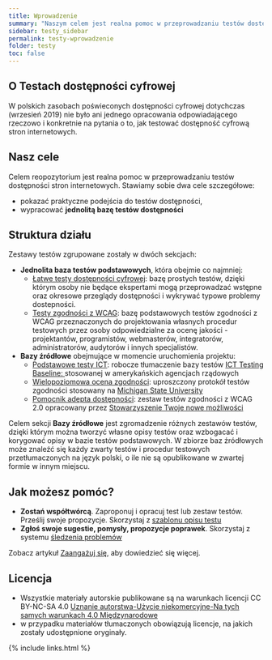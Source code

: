 ```yaml
---
title: Wprowadzenie
summary: "Naszym celem jest realna pomoc w przeprowadzaniu testów dostępności stron internetowych."
sidebar: testy_sidebar
permalink: testy-wprowadzenie
folder: testy
toc: false
---
```


## O Testach dostępności cyfrowej
W polskich zasobach poświeconych dostępności cyfrowej dotychczas (wrzesień 2019) nie było ani jednego opracowania odpowiadającego rzeczowo i konkretnie na pytania o to, jak testować dostępność cyfrową stron internetowych.

## Nasz cele
Celem reopozytorium jest realna pomoc w przeprowadzaniu testów dostępności stron internetowych. Stawiamy sobie dwa cele szczegółowe:
- pokazać praktyczne podejścia do testów dostępności,
- wypracować **jednolitą bazę testów dostępności**

## Struktura działu
Zestawy testów zgrupowane zostały w dwóch sekcjach:   
- **Jednolita baza testów podstawowych**, która obejmie co najmniej:
  - [Łatwe testy dostępności cyfrowej](00_P_wprowadzenie): bazę prostych testów, dzięki którym osoby nie będące ekspertami mogą przeprowadzać wstępne oraz okresowe przeglądy dostępności i wykrywać typowe problemy dostepności.
  - [Testy zgodności z WCAG](H0_00_wprowadzenie): bazę podstawowych testów zgodności z WCAG przeznaczonych do projektowania własnych procedur testowych przez osoby odpowiedzialne za ocenę jakości - projektantów, programistów, webmasterów, integratorów, administratorów, audytorów i innych specjalistów.
- **Bazy źródłowe** obejmujące w momencie uruchomienia projektu:
  - [Podstawowe testy ICT](ICT_00_wprowadzenie): robocze tłumaczenie bazy testów [ICT Testing Baseline: ](https://section508coordinators.github.io/ICTTestingBaseline/) stosowanej w&nbsp;amerykańskich agencjach rządowych
  - [Wielopoziomowa ocena zgodności](MSU_00_wprowadzenie): uproszczony protokół testów zgodności stosowany na [Michigan&nbsp;State&nbsp;University](https://uarc.msu.edu/resources/tools)
  - [Pomocnik adepta dostępności](1-0-0_wprowadzenie): zestaw testów zgodności z&nbsp;WCAG 2.0 opracowany przez [Stowarzyszenie Twoje nowe możliwości](http://www.tnm.org.pl/)

Celem sekcji **Bazy źródłowe** jest zgromadzenie różnych zestawów testów, dzięki którym można tworzyć własne opisy testów oraz wzbogacać i korygować opisy w bazie testów podstawowych. W zbiorze baz źródłowych może znaleźć się każdy zwarty testów i procedur testowych przetłumaczonych na język polski, o ile nie są opublikowane w zwartej formie w innym miejscu.   

## Jak możesz pomóc?
- **Zostań współtwórcą**. Zaproponuj i opracuj test lub zestaw testów. Prześlij swoje propozycje. Skorzystaj z [szablonu opisu testu](szablon_opisu_testu.md)
- **Zgłoś swoje sugestie, pomysły, propozycje poprawek**. Skorzystaj z systemu [śledzenia problemów](https://github.com/lepszyweb/wcag-testy/issues)

Zobacz artykuł [Zaangażuj się](zaangazuj-sie), aby dowiedzieć się więcej.

## Licencja
- Wszystkie materiały autorskie publikowane są na warunkach licencji CC BY-NC-SA 4.0
[Uznanie autorstwa-Użycie niekomercyjne-Na tych samych warunkach 4.0 Międzynarodowe](https://creativecommons.org/licenses/by-nc-sa/4.0/deed.pl)
- w przypadku materiałów tłumaczonych obowiązują licencje, na jakich zostały udostępnione oryginały.


{% include links.html %}
